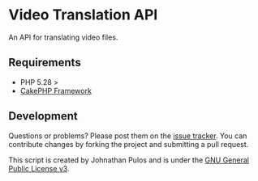 Video Translation API
=====================

An API for translating video files.

Requirements
------------

* PHP 5.28 >
* [CakePHP Framework](http://cakephp.org)


Development
-----------

Questions or problems? Please post them on the [issue tracker](). You can contribute changes by forking the project and submitting a pull request.

This script is created by Johnathan Pulos and is under the [GNU General Public License v3](http://www.gnu.org/licenses/gpl-3.0-standalone.html).